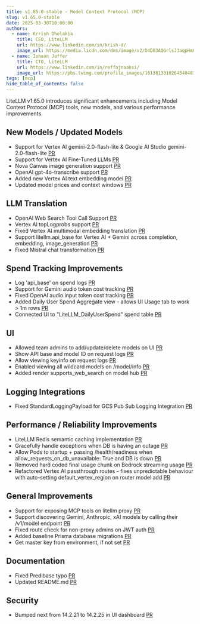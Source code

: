 ```yaml
---
title: v1.65.0-stable - Model Context Protocol (MCP)
slug: v1.65.0-stable
date: 2025-03-30T10:00:00
authors:
  - name: Krrish Dholakia
    title: CEO, LiteLLM
    url: https://www.linkedin.com/in/krish-d/
    image_url: https://media.licdn.com/dms/image/v2/D4D03AQGrlsJ3aqpHmQ/profile-displayphoto-shrink_400_400/B4DZSAzgP7HYAg-/0/1737327772964?e=1743638400&v=beta&t=39KOXMUFedvukiWWVPHf3qI45fuQD7lNglICwN31DrI
  - name: Ishaan Jaffer
    title: CTO, LiteLLM
    url: https://www.linkedin.com/in/reffajnaahsi/
    image_url: https://pbs.twimg.com/profile_images/1613813310264340481/lz54oEiB_400x400.jpg
tags: [mcp]
hide_table_of_contents: false
---
```


LiteLLM v1.65.0 introduces significant enhancements including Model Context Protocol (MCP) tools, new models, and various performance improvements.

## New Models / Updated Models
- Support for Vertex AI gemini-2.0-flash-lite & Google AI Studio gemini-2.0-flash-lite [PR](https://github.com/BerriAI/litellm/pull/9523)
- Support for Vertex AI Fine-Tuned LLMs [PR](https://github.com/BerriAI/litellm/pull/9542)
- Nova Canvas image generation support [PR](https://github.com/BerriAI/litellm/pull/9525)
- OpenAI gpt-4o-transcribe support [PR](https://github.com/BerriAI/litellm/pull/9517)
- Added new Vertex AI text embedding model [PR](https://github.com/BerriAI/litellm/pull/9476)
- Updated model prices and context windows [PR](https://github.com/BerriAI/litellm/pull/9459)

## LLM Translation
- OpenAI Web Search Tool Call Support [PR](https://github.com/BerriAI/litellm/pull/9465)
- Vertex AI topLogprobs support [PR](https://github.com/BerriAI/litellm/pull/9518) 
- Fixed Vertex AI multimodal embedding translation [PR](https://github.com/BerriAI/litellm/pull/9471)
- Support litellm.api_base for Vertex AI + Gemini across completion, embedding, image_generation [PR](https://github.com/BerriAI/litellm/pull/9516)
- Fixed Mistral chat transformation [PR](https://github.com/BerriAI/litellm/pull/9606)

## Spend Tracking Improvements
- Log 'api_base' on spend logs [PR](https://github.com/BerriAI/litellm/pull/9509)
- Support for Gemini audio token cost tracking [PR](https://github.com/BerriAI/litellm/pull/9535)
- Fixed OpenAI audio input token cost tracking [PR](https://github.com/BerriAI/litellm/pull/9535)
- Added Daily User Spend Aggregate view - allows UI Usage tab to work > 1m rows [PR](https://github.com/BerriAI/litellm/pull/9538)
- Connected UI to "LiteLLM_DailyUserSpend" spend table [PR](https://github.com/BerriAI/litellm/pull/9603)

## UI
- Allowed team admins to add/update/delete models on UI [PR](https://github.com/BerriAI/litellm/pull/9572)
- Show API base and model ID on request logs [PR](https://github.com/BerriAI/litellm/pull/9572)
- Allow viewing keyinfo on request logs [PR](https://github.com/BerriAI/litellm/pull/9568)
- Enabled viewing all wildcard models on /model/info [PR](https://github.com/BerriAI/litellm/pull/9473)
- Added render supports_web_search on model hub [PR](https://github.com/BerriAI/litellm/pull/9469)

## Logging Integrations
- Fixed StandardLoggingPayload for GCS Pub Sub Logging Integration [PR](https://github.com/BerriAI/litellm/pull/9508)

## Performance / Reliability Improvements
- LiteLLM Redis semantic caching implementation [PR](https://github.com/BerriAI/litellm/pull/9356)
- Gracefully handle exceptions when DB is having an outage [PR](https://github.com/BerriAI/litellm/pull/9533)
- Allow Pods to startup + passing /health/readiness when allow_requests_on_db_unavailable: True and DB is down [PR](https://github.com/BerriAI/litellm/pull/9569)
- Removed hard coded final usage chunk on Bedrock streaming usage [PR](https://github.com/BerriAI/litellm/pull/9512)
- Refactored Vertex AI passthrough routes - fixes unpredictable behaviour with auto-setting default_vertex_region on router model add [PR](https://github.com/BerriAI/litellm/pull/9467)

## General Improvements
- Support for exposing MCP tools on litellm proxy [PR](https://github.com/BerriAI/litellm/pull/9426)
- Support discovering Gemini, Anthropic, xAI models by calling their /v1/model endpoint [PR](https://github.com/BerriAI/litellm/pull/9530)
- Fixed route check for non-proxy admins on JWT auth [PR](https://github.com/BerriAI/litellm/pull/9454)
- Added baseline Prisma database migrations [PR](https://github.com/BerriAI/litellm/pull/9565)
- Get master key from environment, if not set [PR](https://github.com/BerriAI/litellm/pull/9617)

## Documentation
- Fixed Predibase typo [PR](https://github.com/BerriAI/litellm/pull/9464)
- Updated README.md [PR](https://github.com/BerriAI/litellm/pull/9616)

## Security
- Bumped next from 14.2.21 to 14.2.25 in UI dashboard [PR](https://github.com/BerriAI/litellm/pull/9458)




